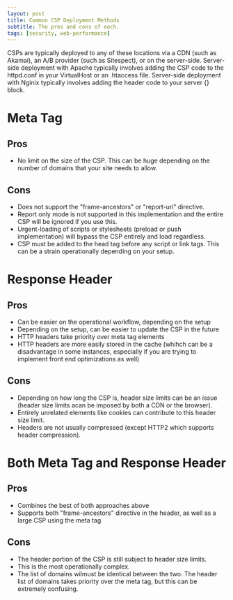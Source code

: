 ```yaml
---
layout: post
title: Common CSP Deployment Methods
subtitle: The pros and cons of each. 
tags: [security, web-performance]
---
```


CSPs are typically deployed to any of these locations via a CDN (such as Akamai), an A/B provider (such as Sitespect), or on the server-side. Server-side deployment with Apache typically involves adding the CSP code to the httpd.conf in your VirtualHost or an .htaccess file. Server-side deployment with Nginix typically involves adding the header code to your server {} block.

# Meta Tag
## Pros
- No limit on the size of the CSP. This can be huge depending on the number of domains that your site needs to allow. 

## Cons
- Does not support the "frame-ancestors" or "report-uri" directive. 
- Report only mode is not supported in this implementation and the entire CSP will be ignored if you use this. 
- Urgent-loading of scripts or stylesheets (preload or push implementation) will bypass the CSP entirely and load regardless. 
- CSP must be added to the head tag before any script or link tags. This can be a strain operationally depending on your setup. 


# Response Header
## Pros
- Can be easier on the operational workflow, depending on the setup
- Depending on the setup, can be easier to update the CSP in the future
- HTTP headers take priority over meta tag elements
- HTTP headers are more easily stored in the cache (whihch can be a disadvantage in some instances, especially if you are trying to implement front end optimizations as well)

## Cons
- Depending on how long the CSP is, header size limits can be an issue (header size limits acan be imposed by both a CDN or the browser). 
- Entirely unrelated elements like cookies can contribute to this header size limit. 
- Headers are not usually compressed (except HTTP2 which supports header compression). 

# Both Meta Tag and Response Header

## Pros
- Combines the best of both approaches above
- Supports both "frame-ancestors" directive in the header, as well as a large CSP using the meta tag

## Cons
- The header portion of the CSP is still subject to header size limits. 
- This is the most operationally complex. 
- The list of domains wilmust be identical between the two. The header list of domains takes priority over the meta tag, but this can be extremely confusing. 


<!-- Samsung, Akamai, bam-x, etc. -->
